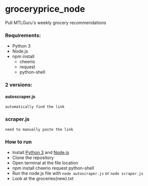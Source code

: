 # groceryprice_node
Pull MTLGuru's weekly grocery recommendations

### Requirements:
- Python 3
- Node.js
- npm install 
  - cheerio
  - request
  - python-shell

### 2 versions:
#### autoscraper.js
``` automatically find the link ```
### scraper.js
``` need to manually paste the link ```

### How to run
- Install [Python 3](https://www.python.org/downloads/) and [Node.js](https://nodejs.org/en/)
- Clone the repository
- Open terminal at the file location
- npm install cheerio request python-shell
- Run the node.js file with
``` node autoscraper.js ``` or ``` node scraper.js ```
- Look at the groceries(new).txt


